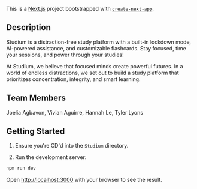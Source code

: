 This is a [Next.js](https://nextjs.org) project bootstrapped with [`create-next-app`](https://nextjs.org/docs/app/api-reference/cli/create-next-app).

## Description

Studium is a distraction-free study platform with a built-in lockdown mode, AI-powered assistance, and customizable flashcards. Stay focused, time your sessions, and power through your studies!

At Studium, we believe that focused minds create powerful futures. In a world of endless distractions, we set out to build a study platform that prioritizes concentration, integrity, and smart learning.


## Team Members 

Joelia Agbavon, Vivian Aguirre, Hannah Le, Tyler Lyons 

## Getting Started

1. Ensure you're CD'd into the `Studium` directory.

2. Run the development server:

```bash
npm run dev

```

Open [http://localhost:3000](http://localhost:3000) with your browser to see the result.

